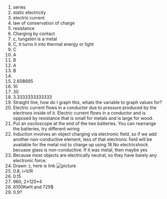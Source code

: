 1. series
2. static electricity
3. electric current
4. law of conservation of charge
5. resistance
6. Charging by contact
7. c, tungsten is a metal
8. C, it turns it into thermal energy or light
9. C
10. A
11. B
12. A
13. B
14. 
  1. 2.608695
  2. 10
  3. 30
  4. 3.3333333333333
  5. Straight line, how do I graph this, whats the variable to graph values for?
15. Electric current flows in a conductor due to pressure produced by the electrons inside of it. Electric current flows in a conductor and is opposed by resistance that is small for metals and is large for wood.
16. Put an osciloscope at the end of the two batteries. You can rearrange the batteries, try different wiring
17. Induction involves an object charging via electronic field, so if we add another non-conductive element, less of that electronic field will be available for the metal rod to charge up using
18.No electricshock becuase glass is non-conductive. If it was metal, then maybe yes
19.  Because most objects are electrically neutral, so they have barely any electronic force.
20. Drawn :), here is link ![picture][pic]
21. 0.8, i=V/R
22. 0.15
23. 960, 2\*120\*4
24. 8100KwH and 729$
25. 0.9?

[pic]: https://github.com/liamnaddell/schoolwork/blob/master/HighSchool/sci/d1.svg
